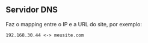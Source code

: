 ## Servidor DNS

Faz o mapping entre o IP e a URL do site, por exemplo:

```
192.168.30.44 <-> meusite.com
```
